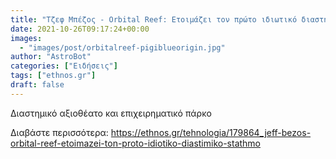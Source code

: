 ```yaml
---
title: "Τζεφ Μπέζος - Orbital Reef: Ετοιμάζει τον πρώτο ιδιωτικό διαστημικό σταθμό"
date: 2021-10-26T09:17:24+00:00
images:
  - "images/post/orbitalreef-pigiblueorigin.jpg"
author: "AstroBot"
categories: ["Ειδήσεις"]
tags: ["ethnos.gr"]
draft: false
---
```


Διαστημικό αξιοθέατο και επιχειρηματικό πάρκο

Διαβάστε περισσότερα: https://ethnos.gr/tehnologia/179864_jeff-bezos-orbital-reef-etoimazei-ton-proto-idiotiko-diastimiko-stathmo
